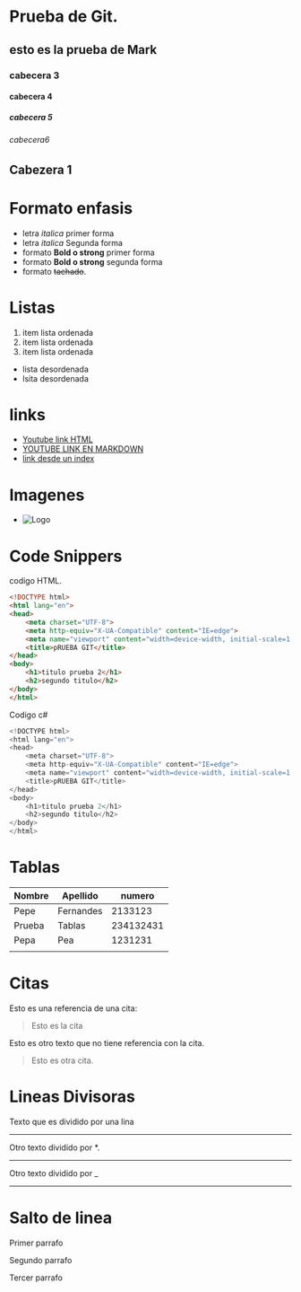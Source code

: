 # Prueba de Git.
## esto es la prueba de Mark
### cabecera 3
#### cabecera 4
##### cabecera 5
###### cabecera6

Cabezera 1
-----------
Formato enfasis
===========

- letra *italica* primer forma
- letra _italica_ Segunda forma
- formato **Bold o strong** primer forma
- formato __Bold o strong__ segunda forma
- formato  ~~tachado~~. 

# Listas
1. item lista ordenada
2. item lista ordenada
3. item lista ordenada
- lista desordenada
- lsita desordenada
  
# links
 - <a href ="https://www.youtube.com">Youtube link HTML</a>
 - [YOUTUBE LINK EN MARKDOWN](https://www.youtube.com)
 - [link desde un index](index.html)
# Imagenes
- ![Logo](https://www.tailorbrands.com/wp-content/uploads/2020/07/twitter-logo.jpg)

# Code Snippers
codigo HTML.
````html
<!DOCTYPE html>
<html lang="en">
<head>
    <meta charset="UTF-8">
    <meta http-equiv="X-UA-Compatible" content="IE=edge">
    <meta name="viewport" content="width=device-width, initial-scale=1.0">
    <title>pRUEBA GIT</title>
</head>
<body>
    <h1>titulo prueba 2</h1>
    <h2>segundo titulo</h2>
</body>
</html>    
````
Codigo c#
````c#
<!DOCTYPE html>
<html lang="en">
<head>
    <meta charset="UTF-8">
    <meta http-equiv="X-UA-Compatible" content="IE=edge">
    <meta name="viewport" content="width=device-width, initial-scale=1.0">
    <title>pRUEBA GIT</title>
</head>
<body>
    <h1>titulo prueba 2</h1>
    <h2>segundo titulo</h2>
</body>
</html>    
````
# Tablas
| Nombre| Apellido| numero|
|-------|---------|-------|
|Pepe|Fernandes|2133123|
|Prueba|Tablas|234132431|
|Pepa|Pea|1231231|
||||||
# Citas
Esto es una referencia de una cita:
>Esto es la cita

Esto es otro texto que no tiene referencia con la cita.
>Esto es otra cita.

# Lineas Divisoras

Texto que es dividido por una lina

---
Otro texto dividido por *.

***
Otro texto dividido por _
___

# Salto de linea
Primer parrafo

Segundo parrafo

Tercer parrafo